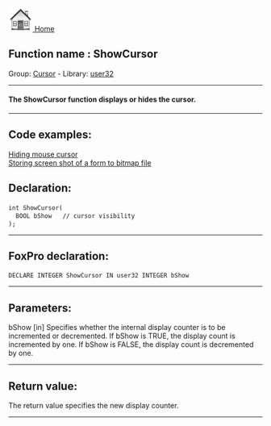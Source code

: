 [<img src="../../images/home.png"> Home ](https://github.com/VFPX/Win32API)  

## Function name : ShowCursor
Group: [Cursor](../../functions_group.md#Cursor)  -  Library: [user32](../../Libraries.md#user32)  
***  


#### The ShowCursor function displays or hides the cursor.
***  


## Code examples:
[Hiding mouse cursor](../../samples/sample_139.md)  
[Storing screen shot of a form to bitmap file](../../samples/sample_187.md)  

## Declaration:
```foxpro  
int ShowCursor(
  BOOL bShow   // cursor visibility
);  
```  
***  


## FoxPro declaration:
```foxpro  
DECLARE INTEGER ShowCursor IN user32 INTEGER bShow  
```  
***  


## Parameters:
bShow 
[in] Specifies whether the internal display counter is to be incremented or decremented. If bShow is TRUE, the display count is incremented by one. If bShow is FALSE, the display count is decremented by one.  
***  


## Return value:
The return value specifies the new display counter.  
***  

